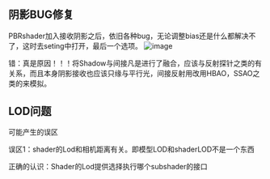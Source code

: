 #


## 阴影BUG修复 
PBRshader加入接收阴影之后，依旧各种bug，无论调整bias还是什么都解决不了，这时去seting中打开，最后一个选项。
![image](https://github.com/ThereAreBearsComing/aBookOFtechArt/assets/74708198/0e1aacfa-b31d-47dc-bd3f-388129f56179)

错：真是原因！！！将Shadow与间接凡是进行了融合，应该与反射探针之类的有关系，而且本身阴影接收也应该只缘与平行光，间接反射用改用HBAO，SSAO之类的来模拟。

## LOD问题
可能产生的误区

误区1：shader的Lod和相机距离有关。即模型LOD和shaderLOD不是一个东西

正确的认识：Shader的Lod提供选择执行哪个subshader的接口
